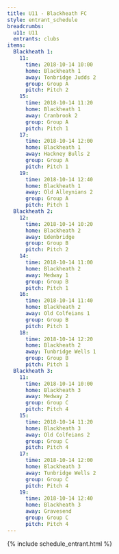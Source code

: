```yaml
---
title: U11 - Blackheath FC
style: entrant_schedule
breadcrumbs:
  u11: U11
  entrants: clubs
items:
  Blackheath 1:
    11:
      time: 2018-10-14 10:00
      home: Blackheath 1
      away: Tonbridge Judds 2
      group: Group A
      pitch: Pitch 2
    15:
      time: 2018-10-14 11:20
      home: Blackheath 1
      away: Cranbrook 2
      group: Group A
      pitch: Pitch 1
    17:
      time: 2018-10-14 12:00
      home: Blackheath 1
      away: Hackney Bulls 2
      group: Group A
      pitch: Pitch 1
    19:
      time: 2018-10-14 12:40
      home: Blackheath 1
      away: Old Alleynians 2
      group: Group A
      pitch: Pitch 1
  Blackheath 2:
    12:
      time: 2018-10-14 10:20
      home: Blackheath 2
      away: Edenbridge
      group: Group B
      pitch: Pitch 2
    14:
      time: 2018-10-14 11:00
      home: Blackheath 2
      away: Medway 1
      group: Group B
      pitch: Pitch 1
    16:
      time: 2018-10-14 11:40
      home: Blackheath 2
      away: Old Colfeians 1
      group: Group B
      pitch: Pitch 1
    18:
      time: 2018-10-14 12:20
      home: Blackheath 2
      away: Tunbridge Wells 1
      group: Group B
      pitch: Pitch 1
  Blackheath 3:
    11:
      time: 2018-10-14 10:00
      home: Blackheath 3
      away: Medway 2
      group: Group C
      pitch: Pitch 4
    15:
      time: 2018-10-14 11:20
      home: Blackheath 3
      away: Old Colfeians 2
      group: Group C
      pitch: Pitch 4
    17:
      time: 2018-10-14 12:00
      home: Blackheath 3
      away: Tunbridge Wells 2
      group: Group C
      pitch: Pitch 4
    19:
      time: 2018-10-14 12:40
      home: Blackheath 3
      away: Gravesend
      group: Group C
      pitch: Pitch 4
---
```


{% include schedule_entrant.html %}
